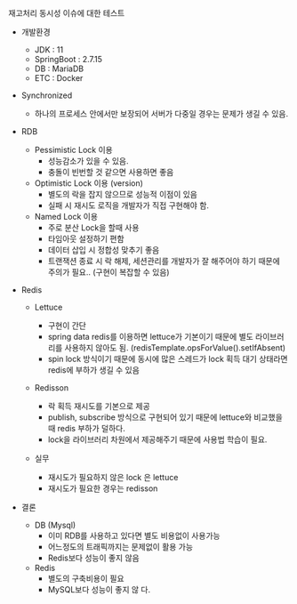 재고처리 동시성 이슈에 대한 테스트

* 개발환경
  * JDK : 11
  * SpringBoot : 2.7.15
  * DB : MariaDB
  * ETC : Docker

* Synchronized
  * 하나의 프로세스 안에서만 보장되어 서버가 다중일 경우는 문제가 생길 수 있음.

* RDB
  * Pessimistic Lock 이용
    * 성능감소가 있을 수 있음.
    * 충돌이 빈번할 것 같으면 사용하면 좋음
  * Optimistic Lock 이용 (version)
    * 별도의 락을 잡지 않으므로 성능적 이점이 있음
    * 실패 시 재시도 로직을 개발자가 직접 구현해야 함.
  * Named Lock 이용
    * 주로 분산 Lock을 할때 사용
    * 타임아웃 설정하기 편함
    * 데이터 삽입 시 정합성 맞추기 좋음
    * 트랜잭션 종료 시 락 해제, 세션관리를 개발자가 잘 해주어야 하기 때문에 주의가 필요.. (구현이 복잡할 수 있음)

* Redis
  * Lettuce
    * 구현이 간단
    * spring data redis를 이용하면 lettuce가 기본이기 때문에 별도 라이브러리를 사용하지 않아도 됨. (redisTemplate.opsForValue().setIfAbsent)
    * spin lock 방식이기 때문에 동시에 많은 스레드가 lock 획득 대기 상태라면 redis에 부하가 생길 수 있음
  * Redisson
    * 락 획득 재시도를 기본으로 제공
    * publish, subscribe 방식으로 구현되어 있기 때문에 lettuce와 비교했을 때 redis 부하가 덜하다.
    * lock을 라이브러리 차원에서 제공해주기 때문에 사용법 학습이 필요.

  * 실무
    * 재시도가 필요하지 않은 lock 은 lettuce
    * 재시도가 필요한 경우는 redisson

* 결론
  * DB (Mysql)
    * 이미 RDB를 사용하고 있다면 별도 비용없이 사용가능
    * 어느정도의 트래픽까지는 문제없이 활용 가능
    * Redis보다 성능이 좋지 않음
  * Redis
    * 별도의 구축비용이 필요
    * MySQL보다 성능이 좋지 않 다.